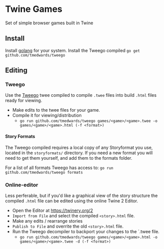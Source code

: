 # Twine Games
Set of simple browser games built in Twine

## Install

Install [golang](https://golang.org/doc/install) for your system.
Install the Tweego compiled
`go get github.com/tmedwards/tweego`

## Editing

### Tweego

Use the [Tweego](https://github.com/tmedwards/tweego) twee compiled to compile `.twee` files into build `.html` files ready for viewing.

* Make edits to the twee files for your game.
* Compile it for viewing/distribution
  * `go run github.com/tmedwards/tweego games/<game>/<game>.twee -o games/<game>/<game>.html (-f <format>)`

#### Story Formats

The Tweego compiled requires a local copy of any Storyformat you use, located in the `storyformats/` directory. If you need a new format you will need to get them yourself, and add them to the formats folder.

For a list of all formats Tweego has access to: `go run github.com/tmedwards/tweego formats`

### Online-editor

Less perferable, but if you'd like a graphical view of the story structure the compiled `.html` file can be edited using the online Twine 2 Editor.

* Open the Editor at https://twinery.org/2
* `Import from File` and select the compiled `<story>.html` file.
* Make any edits / rearrange stories
* `Publish to File` and overrite the old `<story>.html` file.
* Run the Tweego decompiler to backport your changes to the `.twee file.
  * `go run github.com/tmedwards/tweego games/<game>/<game>.html -o games/<game>/<game>.twee -d (-f <format>)`
